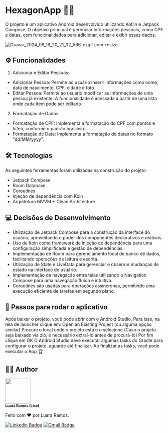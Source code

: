 # HexagonApp 📁📱
O projeto é um aplicativo Android desenvolvido utilizando Kotlin e Jetpack Compose. O objetivo principal é gerenciar informações pessoais, como CPF e datas, com funcionalidades para adicionar, editar e exibir esses dados.

![Gravar_2024_09_16_20_21_02_566-ezgif com-resize](https://github.com/user-attachments/assets/28e1d44a-7438-4458-bb26-949a566ad39d)

## ⚙ Funcionalidades
1. Adicionar e Editar Pessoas: 
- Adicionar Pessoa: Permite ao usuário inserir informações como nome, data de nascimento, CPF, cidade e foto.
- Editar Pessoa: Permite ao usuário modificar as informações de uma pessoa já existente. A funcionalidade é acessada a partir de uma lista onde cada item pode ser editado.
  
2. Formatação de Dados:
- Formatação de CPF: Implementa a formatação do CPF com pontos e hífen, conforme o padrão brasileiro.
- Formatação de Data: Implementa a formatação de datas no formato "dd/MM/yyyy".

## 🛠 Tecnologias
As seguintes ferramentas foram utilizadas na construção do projeto:
- Jetpack Compose
- Room Database 
- Coroutines
- Injeção de dependência com Koin
- Arquitetura MVVM + Clean Architecture

## 💻 Decisões de Desenvolvimento
- Utilização de Jetpack Compose para a construção da interface do usuário, aproveitando o poder dos componentes declarativos e reativos.
- Uso de Koin como framework de injeção de dependência para uma configuração simplificada e gestão de dependências.
- Implementação de Room para gerenciamento local de banco de dados, facilitando operações de leitura e escrita.
- Utilização de State e LiveData para gerenciar e observar mudanças de estado na interface do usuário.
- Implementação de navegação entre telas utilizando o Navigation Compose para uma navegação fluída e intuitiva.
- Coroutines são usadas para operações assíncronas, permitindo uma execução eficiente de tarefas em segundo plano.


## 📲 Passos para rodar o aplicativo
Após baixar o projeto, você pode abrir com o Android Studio. Para isso, na tela de launcher clique em:
Open an Existing Project (ou alguma opção similar) Procure o local onde o projeto está e o selecione (Caso o projeto seja baixado via zip, é necessário extraí-lo antes de procurá-lo) Por fim clique em OK O Android Studio deve executar algumas tasks do Gradle para configurar o projeto, aguarde até finalizar. Ao finalizar as tasks, você pode executar o App 🏆


##  👩‍💻 Author
<img width= "80px" height="80px" src = "https://github.com/luararamos/NetflixRemake/assets/35637366/a7aa35cc-bbd2-457e-b738-19c39ba89011">
</br>
<a href="https://www.linkedin.com/in/luararamos-desenvolvedor-android/">
 <sub><b>Luara Ramos (Lise)</b></sub></a> 


Feito com ❤️ por Luara Ramos.

[![Linkedin Badge](https://img.shields.io/badge/-LuaraRamos-blue?style=flat-square&logo=Linkedin&logoColor=white&link=https://www.linkedin.com/in/luararamos/)](https://www.linkedin.com/in/luararamos-desenvolvedor-android/) 
[![Gmail Badge](https://img.shields.io/badge/-luara.m.ramos@gmail.com-c14438?style=flat-square&logo=Gmail&logoColor=white&link=mailto:luara.m.ramos@gmail.com)](mailto:luara.m.ramos@gmail.com)
